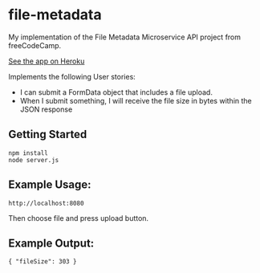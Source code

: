 # file-metadata
My implementation of the File Metadata Microservice API project from freeCodeCamp.

[See the app on Heroku](https://whispering-oasis-55605.herokuapp.com/)

Implements the following User stories:
* I can submit a FormData object that includes a file upload.
* When I submit something, I will receive the file size in bytes within the JSON response

## Getting Started
```
npm install
node server.js
```

## Example Usage:
`http://localhost:8080`

Then choose file and press upload button.

## Example Output:
`{ "fileSize": 303 }`
